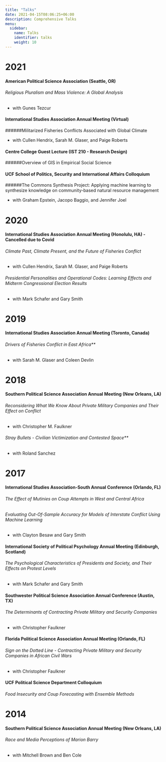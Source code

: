 ```yaml
---
title: "Talks"
date: 2021-04-15T08:06:25+06:00
description: Comprehensive Talks
menu:
  sidebar:
    name: Talks
    identifier: talks
    weight: 10
---
```

# 2021
#### American Political Science Association (Seattle, OR)
###### Religious Pluralism and Mass Violence: A Global Analysis
* with Gunes Tezcur

#### International Studies Association Annual Meeting (Virtual)
######Militarized Fisheries Conflicts Associated with Global Climate
* with Cullen Hendrix, Sarah M. Glaser, and Paige Roberts

#### Centre College Guest Lecture (IST 210 - Research Design)
######Overview of GIS in Empirical Social Science

#### UCF School of Politics, Security and International Affairs Colloquium
######The Commons Synthesis Project: Applying machine learning to synthesize knowledge on community-based natural resource management
* with Graham Epstein, Jacopo Baggio, and Jennifer Joel

# 2020
#### International Studies Association Annual Meeting (Honolulu, HA) - Cancelled due to Covid
###### Climate Past, Climate Present, and the Future of Fisheries Conflict
* with Cullen Hendrix, Sarah M. Glaser, and Paige Roberts

###### Presidential Personalities and Operational Codes: Learning Effects and Midterm Congressional Election Results
* with Mark Schafer and Gary Smith

# 2019
#### International Studies Association Annual Meeting (Toronto, Canada)
###### Drivers of Fisheries Conflict in East Africa**
* with Sarah M. Glaser and Coleen Devlin

# 2018
#### Southern Political Science Association Annual Meeting (New Orleans, LA)
###### Reconsidering What We Know About Private Military Companies and Their Effect on Conflict
* with Christopher M. Faulkner

###### Stray Bullets - Civilian Victimization and Contested Space**
* with Roland Sanchez

# 2017
#### International Studies Association-South Annual Conference (Orlando, FL)
###### The Effect of Mutinies on Coup Attempts in West and Central Africa

###### Evaluating Out-Of-Sample Accuracy for Models of Interstate Conflict Using Machine Learning
* with Clayton Besaw and Gary Smith

#### International Society of Political Psychology Annual Meeting (Edinburgh, Scotland)
###### The Psychological Characteristics of Presidents and Society, and Their Effects on Protest Levels
* with Mark Schafer and Gary Smith

#### Southwester Political Science Association Annual Conference (Austin, TX)
###### The Determinants of Contracting Private Military and Security Companies
* with Christopher Faulkner

#### Florida Political Science Association Annual Meeting (Orlando, FL)
###### Sign on the Dotted Line - Contracting Private Military and Security Companies in African Civil Wars
* with Christopher Faulkner

#### UCF Political Science Department Colloquium
###### Food Insecurity and Coup Forecasting with Ensemble Methods

# 2014
#### Southern Political Science Association Annual Meeting (New Orleans, LA)
###### Race and Media Perceptions of Marion Barry
* with Mitchell Brown and Ben Cole
